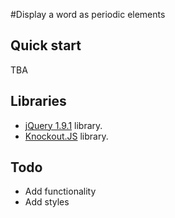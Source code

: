 #Display a word as periodic elements


## Quick start

TBA


## Libraries

* [jQuery 1.9.1](http://jquery.com/) library.
* [Knockout.JS](http://knockoutjs.com/) library.

## Todo
* Add functionality
* Add styles